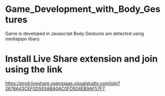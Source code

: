 # Game_Development_with_Body_Gestures
Game is developed in Javascript 
Body Gestures are detected using mediapipe libary
# Install Live Share extension and join using the link
https://prod.liveshare.vsengsaas.visualstudio.com/join?2678A43CEF0D593ABA0AC0FD924EB9AF57F7
